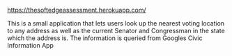 https://thesoftedgeassessment.herokuapp.com/

This is a small application that lets users look up the nearest voting location to any address as well as the current Senator and Congressman in the state which the address is.  The information is queried from Googles Civic Information App
